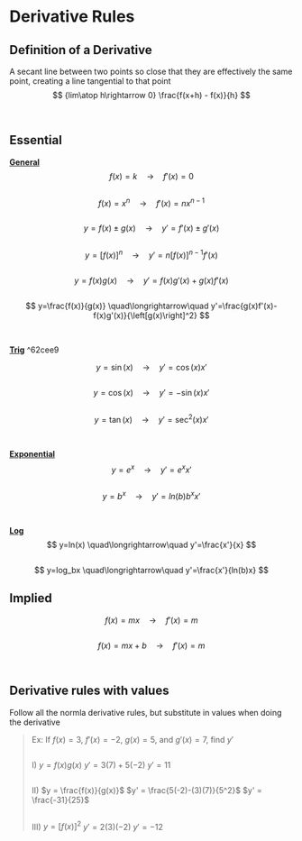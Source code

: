 # Derivative Rules
## Definition of a Derivative
A secant line between two points so close that they are effectively the same point, creating a line tangential to that point
$$
{lim\atop h\rightarrow 0} \frac{f(x+h) - f(x)}{h}
$$

<pre>

</pre>
## Essential
<u>**General**</u>
$$
f(x)=k \quad\longrightarrow\quad f'(x)=0  
$$

<pre></pre>
$$
f(x)=x^n \quad\longrightarrow\quad f'(x)=nx^{n-1}
$$

<pre></pre>
$$
y=f(x)\pm g(x) \quad\longrightarrow\quad y'=f'(x)\pm g'(x) 
$$

<pre></pre>
$$
y=\left[f(x)\right]^n \quad\longrightarrow\quad y'=n\left[f(x)\right]^{n-1}f'(x) 
$$

<pre></pre>
$$
y=f(x)g(x) \quad\longrightarrow\quad y'=f(x)g'(x)+g(x)f'(x)
$$

<pre></pre>
$$
y=\frac{f(x)}{g(x)} \quad\longrightarrow\quad y'=\frac{g(x)f'(x)-f(x)g'(x)}{\left[g(x)\right]^2}  
$$


<pre>

</pre>
<u>**Trig**</u> ^62cee9

$$
y=\sin(x) \quad\longrightarrow\quad y'=\cos(x)x'
$$

<pre></pre>
$$
y=\cos(x) \quad\longrightarrow\quad y'=-\sin(x)x'
$$

<pre></pre>
$$
y=\tan(x) \quad\longrightarrow\quad y'=\sec^2(x)x' 
$$

<pre>

</pre>
<u>**Exponential**</u>
$$
y=e^x \quad\longrightarrow\quad y'=e^xx'  
$$

<pre></pre>
$$
y=b^x \quad\longrightarrow\quad y'=ln(b)b^xx'  
$$


<pre>

</pre>
<u>**Log**</u>
$$
y=ln(x) \quad\longrightarrow\quad y'=\frac{x'}{x}  
$$

<pre></pre>
$$
y=log_bx \quad\longrightarrow\quad y'=\frac{x'}{ln(b)x}  
$$

## Implied
$$
f(x)=mx \quad\longrightarrow\quad f'(x)=m  
$$

<pre></pre>
$$
f(x)=mx+b \quad\longrightarrow\quad f'(x)=m 
$$
<pre>

</pre>
## Derivative rules with values
Follow all the normla derivative rules, but substitute in values when doing the derivative

>Ex: If $f(x) = 3$, $f'(x) = -2$, $g(x) = 5$, and $g'(x) = 7$, find $y'$
><pre></pre>
>I) $y = f(x)g(x)$
>$y' = 3(7) + 5(-2)$
>$y' = 11$
><pre></pre>
>II) $y = \frac{f(x)}{g(x)}$
>$y' = \frac{5(-2)-(3)(7)}{5^2}$
>$y' = \frac{-31}{25}$
><pre></pre>
>III) $y =[f(x)]^2$
>$y' = 2(3)(-2)$
>$y' = -12$